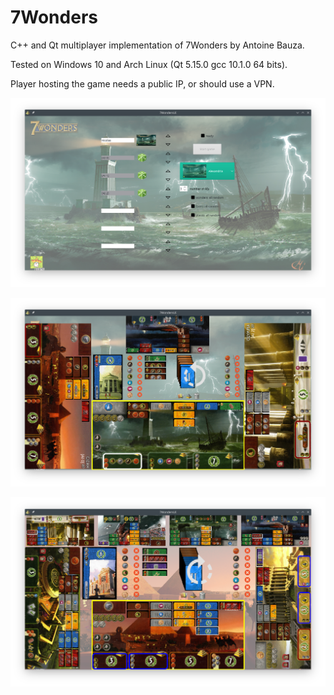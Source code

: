 # 7Wonders

C++ and Qt multiplayer implementation of 7Wonders by Antoine Bauza.

Tested on Windows 10 and Arch Linux (Qt 5.15.0 gcc 10.1.0 64 bits).

Player hosting the game needs a public IP, or should use a VPN.


![alt text](https://raw.githubusercontent.com/nbelin/7Wonders/master/images/screen-shots/choiceview.png "Game configuration view")

![alt text](https://raw.githubusercontent.com/nbelin/7Wonders/master/images/screen-shots/playing1.png "Playing with 4 players")

![alt text](https://raw.githubusercontent.com/nbelin/7Wonders/master/images/screen-shots/playing2.png "Playing with 7 players")
